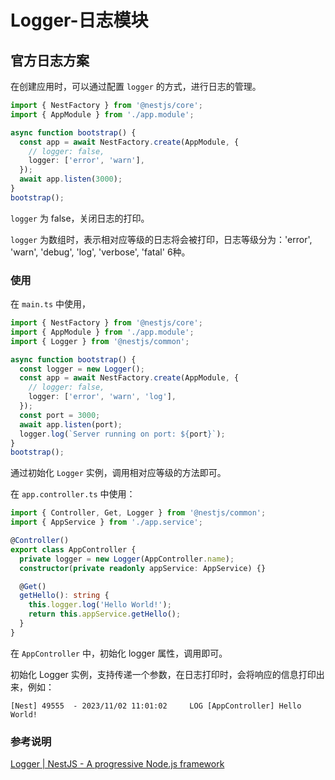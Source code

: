 # Logger-日志模块

## 官方日志方案

在创建应用时，可以通过配置 `logger` 的方式，进行日志的管理。

```ts
import { NestFactory } from '@nestjs/core';
import { AppModule } from './app.module';

async function bootstrap() {
  const app = await NestFactory.create(AppModule, {
    // logger: false,
    logger: ['error', 'warn'],
  });
  await app.listen(3000);
}
bootstrap();
```

`logger` 为 false，关闭日志的打印。

`logger`  为数组时，表示相对应等级的日志将会被打印，日志等级分为：'error', 'warn', 'debug', 'log', 'verbose', 'fatal' 6种。

### 使用

在 `main.ts` 中使用，

```ts
import { NestFactory } from '@nestjs/core';
import { AppModule } from './app.module';
import { Logger } from '@nestjs/common';

async function bootstrap() {
  const logger = new Logger();
  const app = await NestFactory.create(AppModule, {
    // logger: false,
    logger: ['error', 'warn', 'log'],
  });
  const port = 3000;
  await app.listen(port);
  logger.log(`Server running on port: ${port}`);
}
bootstrap();
```

通过初始化 `Logger` 实例，调用相对应等级的方法即可。

在 `app.controller.ts` 中使用：

```ts
import { Controller, Get, Logger } from '@nestjs/common';
import { AppService } from './app.service';

@Controller()
export class AppController {
  private logger = new Logger(AppController.name);
  constructor(private readonly appService: AppService) {}

  @Get()
  getHello(): string {
    this.logger.log('Hello World!');
    return this.appService.getHello();
  }
}
```

在 `AppController` 中，初始化 logger 属性，调用即可。

初始化 Logger 实例，支持传递一个参数，在日志打印时，会将响应的信息打印出来，例如：

```
[Nest] 49555  - 2023/11/02 11:01:02     LOG [AppController] Hello World!
```

### 参考说明

[Logger | NestJS - A progressive Node.js framework](https://docs.nestjs.com/techniques/logger#logger)
